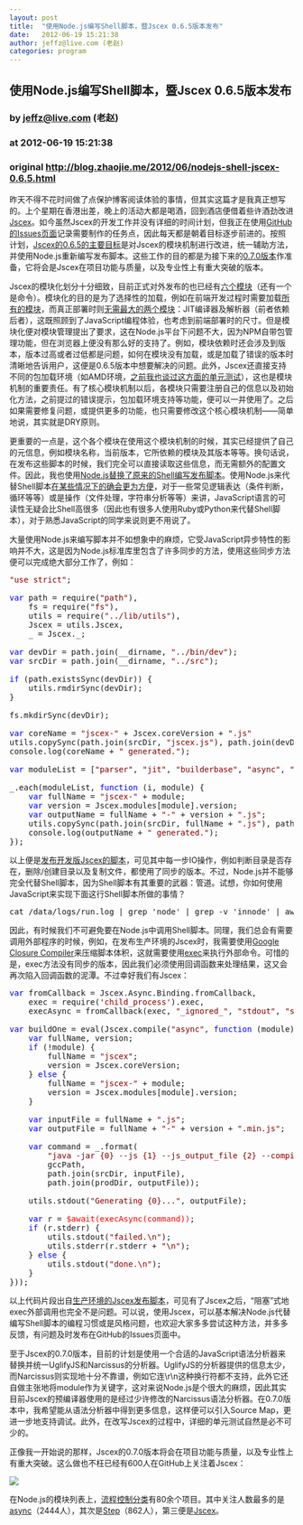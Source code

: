 ```yaml
---
layout: post
title:  "使用Node.js编写Shell脚本，暨Jscex 0.6.5版本发布"
date:   2012-06-19 15:21:38
author: jeffz@live.com (老赵)
categories: program
---
```


## 使用Node.js编写Shell脚本，暨Jscex 0.6.5版本发布
### by jeffz@live.com (老赵)
### at 2012-06-19 15:21:38
### original <http://blog.zhaojie.me/2012/06/nodejs-shell-jscex-0.6.5.html>

<p>昨天不得不花时间做了点保护博客阅读体验的事情，但其实这篇才是我真正想写的。上个星期在香港出差，晚上的活动大都是喝酒，回到酒店便借着些许酒劲改进<a href="http://jscex.info/zh-cn/">Jscex</a>。如今虽然Jscex的开发工作并没有详细的时间计划，但我正在使用<a href="https://github.com/JeffreyZhao/jscex/issues">GitHub的Issues页面</a>记录需要制作的任务点，因此每天都是朝着目标逐步前进的。按照计划，<a href="https://github.com/JeffreyZhao/jscex/issues?milestone=1&amp;state=closed">Jscex的0.6.5的主要目标</a>是对Jscex的模块机制进行改进，统一辅助方法，并使用Node.js重新编写发布脚本。这些工作的目的都是为接下来的<a href="https://github.com/JeffreyZhao/jscex/issues?milestone=2&amp;state=open">0.7.0版本</a>作准备，它将会是Jscex在项目功能与质量，以及专业性上有重大突破的版本。</p>

<p>Jscex的模块化划分十分细致，目前正式对外发布的也已经有<a href="https://github.com/JeffreyZhao/jscex/tree/master/bin/npm">六个模块</a>（还有一个是命令）。模块化的目的是为了选择性的加载，例如在前端开发过程时需要加载<a href="https://github.com/JeffreyZhao/jscex/tree/master/bin/dev">所有的模块</a>，而真正部署时则<a href="https://github.com/JeffreyZhao/jscex/tree/master/bin/dev">无需最大的两个模块</a>：JIT编译器及解析器（前者依赖后者），这既照顾到了JavaScript编程体验，也考虑到前端部署时的尺寸。但是模块化便对模块管理提出了要求，这在Node.js平台下问题不大，因为NPM自带包管理功能，但在浏览器上便没有那么好的支持了。例如，模块依赖时还会涉及到版本，版本过高或者过低都是问题，如何在模块没有加载，或是加载了错误的版本时清晰地告诉用户，这便是0.6.5版本中想要解决的问题。此外，Jscex还直接支持不同的包加载环境（如AMD环境，<a href="http://blog.zhaojie.me/2012/06/jscex-unit-tests-with-mocha-chai.html">之前我也谈过这方面的单元测试</a>），这也是模块机制的重要责任。有了核心模块机制以后，各模块只需要注册自己的信息以及初始化方法，之前提过的错误提示，包加载环境支持等功能，便可以一并使用了。之后如果需要修复问题，或提供更多的功能，也只需要修改这个核心模块机制——简单地说，其实就是DRY原则。</p>

<p>更重要的一点是，这个各个模块在使用这个模块机制的时候，其实已经提供了自己的元信息，例如模块名称，当前版本，它所依赖的模块及其版本等等。换句话说，在发布这些脚本的时候，我们完全可以直接读取这些信息，而无需额外的配置文件。因此，我也使用<a href="https://github.com/JeffreyZhao/jscex/tree/master/scripts">Node.js替换了原来的Shell编写发布脚本</a>。使用Node.js来代替Shell脚本<a href="https://github.com/JeffreyZhao/jscex/tree/master/scripts">在某些情况下的确会更为方便</a>，对于一些常见逻辑表达（条件判断，循环等等）或是操作（文件处理，字符串分析等等）来讲，JavaScript语言的可读性无疑会比Shell高很多（因此也有很多人使用Ruby或Python来代替Shell脚本），对于熟悉JavaScript的同学来说则更不用说了。</p>

<p>大量使用Node.js来编写脚本并不如想象中的麻烦，它受JavaScript异步特性的影响并不大，这是因为Node.js标准库里包含了许多同步的方法，使用这些同步方法便可以完成绝大部分工作了，例如：</p>

<pre><span style="color:maroon">&quot;use strict&quot;</span>;

<span style="color:blue">var </span>path = require(<span style="color:maroon">&quot;path&quot;</span>),
    fs = require(<span style="color:maroon">&quot;fs&quot;</span>),
    utils = require(<span style="color:maroon">&quot;../lib/utils&quot;</span>),
    Jscex = utils.Jscex,
    _ = Jscex._;

<span style="color:blue">var </span>devDir = path.join(__dirname, <span style="color:maroon">&quot;../bin/dev&quot;</span>);
<span style="color:blue">var </span>srcDir = path.join(__dirname, <span style="color:maroon">&quot;../src&quot;</span>);

<span style="color:blue">if </span>(path.existsSync(devDir)) {
    utils.rmdirSync(devDir);
}

fs.mkdirSync(devDir);

<span style="color:blue">var </span>coreName = <span style="color:maroon">&quot;jscex-&quot; </span>+ Jscex.coreVersion + <span style="color:maroon">&quot;.js&quot;
</span>utils.copySync(path.join(srcDir, <span style="color:maroon">&quot;jscex.js&quot;</span>), path.join(devDir, coreName));
console.log(coreName + <span style="color:maroon">&quot; generated.&quot;</span>);

<span style="color:blue">var </span>moduleList = [<span style="color:maroon">&quot;parser&quot;</span>, <span style="color:maroon">&quot;jit&quot;</span>, <span style="color:maroon">&quot;builderbase&quot;</span>, <span style="color:maroon">&quot;async&quot;</span>, <span style="color:maroon">&quot;async-powerpack&quot;</span>];

_.each(moduleList, <span style="color:blue">function </span>(i, module) {
    <span style="color:blue">var </span>fullName = <span style="color:maroon">&quot;jscex-&quot; </span>+ module;
    <span style="color:blue">var </span>version = Jscex.modules[module].version;
    <span style="color:blue">var </span>outputName = fullName + <span style="color:maroon">&quot;-&quot; </span>+ version + <span style="color:maroon">&quot;.js&quot;</span>;
    utils.copySync(path.join(srcDir, fullName + <span style="color:maroon">&quot;.js&quot;</span>), path.join(devDir, outputName));
    console.log(outputName + <span style="color:maroon">&quot; generated.&quot;</span>);
});</pre>

<p>以上便是<a href="https://github.com/JeffreyZhao/jscex/blob/master/scripts/build-dev.js">发布开发版Jscex的脚本</a>，可见其中每一步IO操作，例如判断目录是否存在，删除/创建目录以及复制文件，都使用了同步的版本。不过，Node.js并不能够完全代替Shell脚本，因为Shell脚本有其重要的武器：管道。试想，你如何使用JavaScript来实现下面这行Shell脚本所做的事情？</p>

<pre>cat /data/logs/run.log | grep 'node' | grep -v 'innode' | awk {'print $2'} | xargs sudo kill -9</pre>

<p>因此，有时候我们不可避免要在Node.js中调用Shell脚本。同理，我们总会有需要调用外部程序的时候，例如，在发布生产环境的Jscex时，我需要使用<a href="https://developers.google.com/closure/compiler/">Google Closure Compiler</a>来压缩脚本体积，这就需要使用<a href="http://nodejs.org/api/child_process.html#child_process_child_process_exec_command_options_callback">exec</a>来执行外部命令。可惜的是，exec方法没有同步的版本，因此我们必须使用回调函数来处理结果，这又会再次陷入回调函数的泥潭。不过幸好我们有Jscex：</p>

<pre><span style="color:blue">var </span>fromCallback = Jscex.Async.Binding.fromCallback,
    exec = require(<span style="color:maroon">'child_process'</span>).exec,
    execAsync = fromCallback(exec, <span style="color:maroon">&quot;_ignored_&quot;</span>, <span style="color:maroon">&quot;stdout&quot;</span>, <span style="color:maroon">&quot;stderr&quot;</span>);

<span style="color:blue">var </span>buildOne = eval(Jscex.compile(<span style="color:maroon">&quot;async&quot;</span>, <span style="color:blue">function </span>(module) {
    <span style="color:blue">var </span>fullName, version;
    <span style="color:blue">if </span>(!module) {
        fullName = <span style="color:maroon">&quot;jscex&quot;</span>;
        version = Jscex.coreVersion;
    } <span style="color:blue">else </span>{
        fullName = <span style="color:maroon">&quot;jscex-&quot; </span>+ module;
        version = Jscex.modules[module].version;
    }

    <span style="color:blue">var </span>inputFile = fullName + <span style="color:maroon">&quot;.js&quot;</span>;
    <span style="color:blue">var </span>outputFile = fullName + <span style="color:maroon">&quot;-&quot; </span>+ version + <span style="color:maroon">&quot;.min.js&quot;</span>;

    <span style="color:blue">var </span>command = _.format(
        <span style="color:maroon">&quot;java -jar {0} --js {1} --js_output_file {2} --compilation_level SIMPLE_OPTIMIZATIONS&quot;</span>,
        gccPath,
        path.join(srcDir, inputFile),
        path.join(prodDir, outputFile));

    utils.stdout(<span style="color:maroon">&quot;Generating {0}...&quot;</span>, outputFile);

    <span style="color:blue">var </span>r = <span style="color:red">$await(execAsync(command))</span>;
    <span style="color:blue">if </span>(r.stderr) {
        utils.stdout(<span style="color:maroon">&quot;failed.\n&quot;</span>);
        utils.stderr(r.stderr + <span style="color:maroon">&quot;\n&quot;</span>);
    } <span style="color:blue">else </span>{
        utils.stdout(<span style="color:maroon">&quot;done.\n&quot;</span>);
    }
}));</pre>

<p>以上代码片段出自<a href="https://github.com/JeffreyZhao/jscex/blob/master/scripts/build-prod.js">生产环境的Jscex发布脚本</a>，可见有了Jscex之后，“阻塞”式地exec外部调用也完全不是问题。可以说，使用Jscex，可以基本解决Node.js代替编写Shell脚本的编程习惯或是风格问题，也欢迎大家多多尝试这种方法，并多多反馈，有问题及时发布在GitHub的Issues页面中。</p>

<p>至于Jscex的0.7.0版本，目前的计划是使用一个合适的JavaScript语法分析器来替换并统一UglifyJS和Narcissus的分析器。UglifyJS的分析器提供的信息太少，而Narcissus则实现地十分不靠谱，例如它连\r\n这种换行符都不支持，此外它还自做主张地将module作为关键字，这对来说Node.js是个很大的麻烦，因此其实目前Jscex的预编译器使用的是经过少许修改的Narcissus语法分析器。在0.7.0版本中，我希望能从语法分析器中得到更多信息，这样便可以引入Source Map，更进一步地支持调试。此外，在改写Jscex的过程中，详细的单元测试自然是必不可少的。</p>

<p>正像我一开始说的那样，Jscex的0.7.0版本将会在项目功能与质量，以及专业性上有重大突破。这么做也不枉已经有600人在GitHub上关注着Jscex：</p>

<p><img src="http://img.zhaojie.me/blog/jscex-github-watchers-20120619.png"></p>

<p>在Node.js的模块列表上，<a href="https://github.com/joyent/node/wiki/Modules#wiki-async-flow">流程控制分类</a>有80余个项目。其中关注人数最多的是<a href="https://github.com/caolan/async">async</a>（2444人），其次是<a href="https://github.com/creationix/step">Step</a>（862人），第三便是<a href="https://github.com/JeffreyZhao/jscex">Jscex</a>。</p>